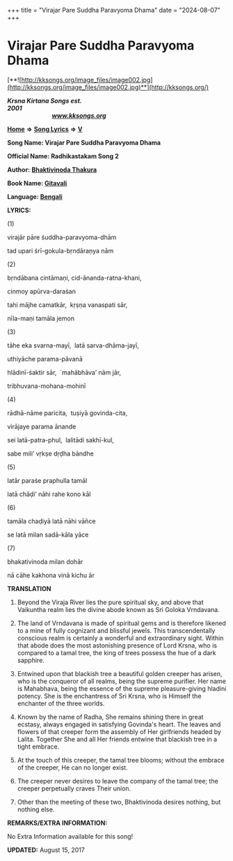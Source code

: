 +++
title = "Virajar Pare Suddha Paravyoma Dhama"
date = "2024-08-07"
+++

# Virajar Pare Suddha Paravyoma Dhama
[**![http://kksongs.org/image_files/image002.jpg](http://kksongs.org/image_files/image002.jpg)**](http://kksongs.org/)

**_Krsna Kirtana Songs est. 2001_**                                                                                                                                                 **_www.kksongs.org_**

**[Home](http://kksongs.org/)** **⇒** **[Song Lyrics](http://kksongs.org/lyrics.html)** **⇒** **[V](http://kksongs.org/songs/song_v.html)**

**Song Name: Virajar Pare Suddha Paravyoma Dhama**

**Official Name: Radhikastakam Song 2**

**Author:** [**Bhaktivinoda Thakura**](http://kksongs.org/authors/list/bhaktivinoda.html)

**Book Name: [Gitavali](http://kksongs.org/authors/literature/gitavali.html)**

**Language: [Bengali](http://kksongs.org/language/list/bengali.html)**

**LYRICS:**

(1)

virajār pāre śuddha-paravyoma-dhām

tad upari śrī-gokula-bṛndāraṇya nām

(2)

bṛndābana cintāmaṇi, cid-ānanda-ratna-khani,

cinmoy apūrva-daraśan

tahi mājhe camatkār,  kṛṣṇa vanaspati sār,

nīla-maṇi tamāla jemon

(3)

tāhe eka svarna-mayī,  latā sarva-dhāma-jayī,

uthiyāche parama-pāvanā

hlādinī-śaktir sār,  \`mahābhāva’ nām jār,

tribhuvana-mohana-mohinī

(4)

rādhā-nāme paricita,  tuṣiyā govinda-cita,

virājaye parama ānande

sei latā-patra-phul,  lalitādi sakhī-kul,

sabe mili’ vṛkṣe dṛḍha bāndhe

(5)

latār paraśe praphulla tamāl

latā chāḍi’ nāhi rahe kono kāl

(6)

tamāla chaḍiyā latā nāhi vāñce

se latā milan sadā-kāla yāce

(7)

bhakativinoda milan dohār

nā cāhe kakhona vinā kichu ār

**TRANSLATION**

1) Beyond the Viraja River lies the pure spiritual sky, and above that Vaikuntha realm lies the divine abode known as Sri Goloka Vrndavana.

2) The land of Vrndavana is made of spiritual gems and is therefore likened to a mine of fully cognizant and blissful jewels. This transcendentally conscious realm is certainly a wonderful and extraordinary sight. Within that abode does the most astonishing presence of Lord Krsna, who is compared to a tamal tree, the king of trees possess the hue of a dark sapphire.

3) Entwined upon that blackish tree a beautiful golden creeper has arisen, who is the conqueror of all realms, being the supreme purifier. Her name is Mahabhava, being the essence of the supreme pleasure-giving hladini potency. She is the enchantress of Sri Krsna, who is Himself the enchanter of the three worlds.

4) Known by the name of Radha, She remains shining there in great ecstasy, always engaged in satisfying Govinda's heart. The leaves and flowers of that creeper form the assembly of Her girlfriends headed by Lalita. Together She and all Her friends entwine that blackish tree in a tight embrace.

5) At the touch of this creeper, the tamal tree blooms; without the embrace of the creeper, He can no longer exist.

6) The creeper never desires to leave the company of the tamal tree; the creeper perpetually craves Their union.

7) Other than the meeting of these two, Bhaktivinoda desires nothing, but nothing else.

**REMARKS/EXTRA INFORMATION:**

No Extra Information available for this song!

**UPDATED:** August 15, 2017